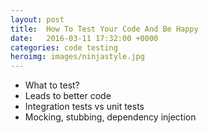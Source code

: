 ```yaml
---
layout: post
title:  How To Test Your Code And Be Happy
date:   2016-03-11 17:32:00 +0000
categories: code testing
heroimg: images/ninjastyle.jpg
---
```


 - What to test?
 - Leads to better code
 - Integration tests vs unit tests
 - Mocking, stubbing, dependency injection
